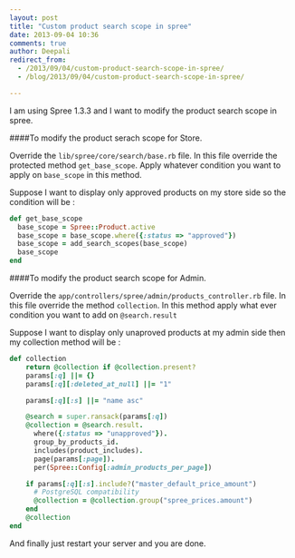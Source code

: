 ```yaml
---
layout: post
title: "Custom product search scope in spree"
date: 2013-09-04 10:36
comments: true
author: Deepali
redirect_from: 
  - /2013/09/04/custom-product-search-scope-in-spree/
  - /blog/2013/09/04/custom-product-search-scope-in-spree/

---
```


I am using Spree 1.3.3 and I want to modify the product search scope in
spree.

####To modify the product serach scope for Store.

  Override the `lib/spree/core/search/base.rb` file.
  In this file override the protected method `get_base_scope`. Apply whatever condition you want to apply on `base_scope` in this method.

  Suppose I want to display only approved products on my store side so
the condition will be :

```ruby
def get_base_scope
  base_scope = Spree::Product.active
  base_scope = base_scope.where({:status => "approved"})
  base_scope = add_search_scopes(base_scope)
  base_scope
end
```

####To modify the product search scope for Admin.

  Override the `app/controllers/spree/admin/products_controller.rb`
file.
  In this file override the method `collection`.
   In this method apply what ever condition you want to add on `@search.result`
  
  Suppose I want to display only unaproved products at my admin side
then my collection method will be :

```ruby
def collection
    return @collection if @collection.present?
    params[:q] ||= {}
    params[:q][:deleted_at_null] ||= "1"

    params[:q][:s] ||= "name asc"

    @search = super.ransack(params[:q])
    @collection = @search.result.
      where({:status => "unapproved"}).
      group_by_products_id.
      includes(product_includes).
      page(params[:page]).
      per(Spree::Config[:admin_products_per_page])

    if params[:q][:s].include?("master_default_price_amount")
      # PostgreSQL compatibility
      @collection = @collection.group("spree_prices.amount")
    end
    @collection
end
```

And finally just restart your server and you are done.
